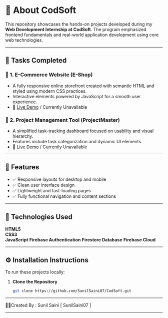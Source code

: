 # 💼 About CodSoft 

This repository showcases the hands-on projects developed during my **Web Development Internship at CodSoft**. The program emphasized frontend fundamentals and real-world application development using core web technologies.

---

## 📌 Tasks Completed

### 🔹 1. E-Commerce Website (E-Shop)
- A fully responsive online storefront created with semantic HTML and styled using modern CSS practices.
- Interactive elements powered by JavaScript for a smooth user experience.
- 🔗 [Live Demo](https://sunilsaini07.github.io/CodSoft/E%20-%20Commerce/) / Currently Unavailable

### 🔹 2. Project Management Tool (ProjectMaster)
- A simplified task-tracking dashboard focused on usability and visual hierarchy.
- Features include task categorization and dynamic UI elements.
- 🔗 [Live Demo](https://sunilsaini07.github.io/CodSoft/Project%20Management%20Tool/) / Currently Unavailable

---

## 🚀 Features

- ✅ Responsive layouts for desktop and mobile
- ✅ Clean user interface design
- ✅ Lightweight and fast-loading pages
- ✅ Fully functional navigation and content sections

---

## 🧰 Technologies Used

 **HTML5**    
 **CSS3**     
**JavaScript**
**Firebase Authentication**
**Firestore Database**
**Firebase Cloud**

---

## ⚙️ Installation Instructions

To run these projects locally:

1. **Clone the Repository**
   ```bash
   git clone https://github.com/SunilSaini07/CodSoft.git


---

🧑‍💼Created By : Sunil Saini [ SunilSaini07 ]


---
